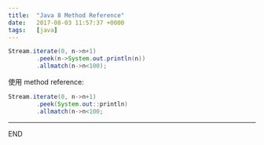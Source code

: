 ```yaml
---
title:  "Java 8 Method Reference"
date:   2017-08-03 11:57:37 +0000
tags:   [java]
---
```

```java
Stream.iterate(0, n->n+1)
        .peek(n->System.out.println(n))
        .allmatch(n->n<100);
```

使用 method reference:
```java
Stream.iterate(0, n->n+1)
        .peek(System.out::println)
        .allmatch(n->n<100;
```

---
END
